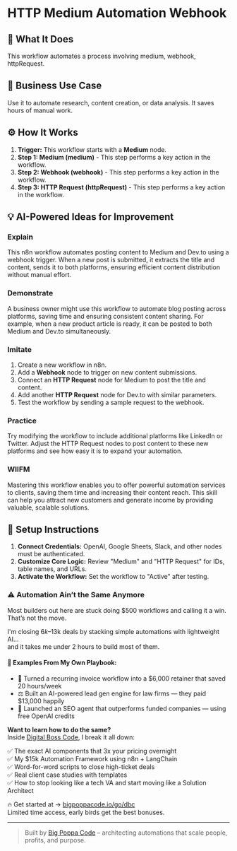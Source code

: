 # HTTP Medium Automation Webhook

## 🚀 What It Does
This workflow automates a process involving medium, webhook, httpRequest.

## 💼 Business Use Case
Use it to automate research, content creation, or data analysis. It saves hours of manual work.

## ⚙️ How It Works
1.  **Trigger:** This workflow starts with a **Medium** node.
2. **Step 1: Medium (medium)** - This step performs a key action in the workflow.
3. **Step 2: Webhook (webhook)** - This step performs a key action in the workflow.
4. **Step 3: HTTP Request (httpRequest)** - This step performs a key action in the workflow.

## 💡 AI-Powered Ideas for Improvement
### Explain
This n8n workflow automates posting content to Medium and Dev.to using a webhook trigger. When a new post is submitted, it extracts the title and content, sends it to both platforms, ensuring efficient content distribution without manual effort.

### Demonstrate
A business owner might use this workflow to automate blog posting across platforms, saving time and ensuring consistent content sharing. For example, when a new product article is ready, it can be posted to both Medium and Dev.to simultaneously.

### Imitate
1. Create a new workflow in n8n.
2. Add a **Webhook** node to trigger on new content submissions.
3. Connect an **HTTP Request** node for Medium to post the title and content.
4. Add another **HTTP Request** node for Dev.to with similar parameters.
5. Test the workflow by sending a sample request to the webhook.

### Practice
Try modifying the workflow to include additional platforms like LinkedIn or Twitter. Adjust the HTTP Request nodes to post content to these new platforms and see how easy it is to expand your automation.

### WIIFM
Mastering this workflow enables you to offer powerful automation services to clients, saving them time and increasing their content reach. This skill can help you attract new customers and generate income by providing valuable, scalable solutions.

## 🔧 Setup Instructions
1. **Connect Credentials:** OpenAI, Google Sheets, Slack, and other nodes must be authenticated.
2. **Customize Core Logic:** Review "Medium" and "HTTP Request" for IDs, table names, and URLs.
3. **Activate the Workflow:** Set the workflow to "Active" after testing.

### ⚠️ Automation Ain’t the Same Anymore

Most builders out here are stuck doing $500 workflows and calling it a win.  
That’s not the move.  

I'm closing $6k–$13k deals by stacking simple automations with lightweight AI...  
and it takes me under 2 hours to build most of them.

#### 🧠 Examples From My Own Playbook:
- 🔁 Turned a recurring invoice workflow into a $6,000 retainer that saved 20 hours/week  
- ⚖️ Built an AI-powered lead gen engine for law firms — they paid $13,000 happily  
- 🚀 Launched an SEO agent that outperforms funded companies — using free OpenAI credits  

**Want to learn how to do the same?**  
Inside [Digital Boss Code](https://bigpoppacode.io/go/dbc), I break it all down:

✅ The exact AI components that 3x your pricing overnight  
✅ My $15k Automation Framework using n8n + LangChain  
✅ Word-for-word scripts to close high-ticket deals  
✅ Real client case studies with templates  
✅ How to stop looking like a tech VA and start moving like a Solution Architect  

🔥 Get started at → [bigpoppacode.io/go/dbc](https://bigpoppacode.io/go/dbc)  
Limited time access, early birds get the best bonuses.

---
> Built by [Big Poppa Code](https://bigpoppacode.io) – architecting automations that scale people, profits, and purpose.
